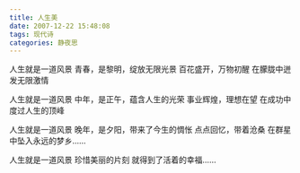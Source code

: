 ```yaml
---
title: 人生美
date: 2007-12-22 15:48:08
tags: 现代诗
categories: 静夜思
---
```

人生就是一道风景
青春，是黎明，绽放无限光景
百花盛开，万物初醒
在朦胧中迸发无限激情
<!-- more -->
人生就是一道风景
中年，是正午，蕴含人生的光荣
事业辉煌，理想在望
在成功中度过人生的顶峰

人生就是一道风景
晚年，是夕阳，带来了今生的惆怅
点点回忆，带着沧桑
在群星中坠入永远的梦乡……

人生就是一道风景
珍惜美丽的片刻
就得到了活着的幸福……